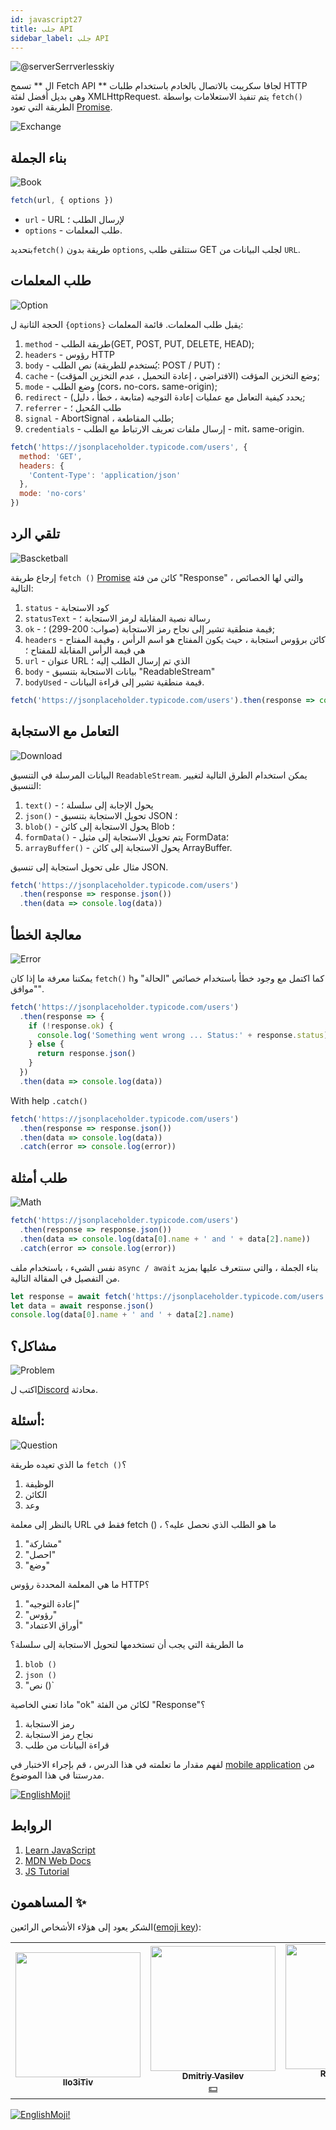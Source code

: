 ```yaml
---
id: javascript27
title: جلب API
sidebar_label: جلب API
---
```


![@serverSerrverlesskiy](/img/javascript/headers/28.jpg)

ال ** تسمح Fetch API ** لجافا سكريبت بالاتصال بالخادم باستخدام طلبات HTTP وهي بديل أفضل لفئة XMLHttpRequest. يتم تنفيذ الاستعلامات بواسطة `fetch()` الطريقة التي تعود [Promise](https://jscamp.app/docs/javascript24).

![Exchange](https://media.giphy.com/media/OPQiZUC381IJ8Sh7UY/giphy.gif)

## بناء الجملة

![Book](https://media.giphy.com/media/l0HlOBZcl7sbV6LnO/giphy.gif)

```jsx
fetch(url, { options })
```

- `url` - URL لإرسال الطلب ؛
- `options` - طلب المعلمات.

بتحديد`fetch()` طريقة بدون `options`, ستتلقى طلب GET لجلب البيانات من `URL`.

## طلب المعلمات

![Option](https://media.giphy.com/media/AazZSBdhIdH9K/giphy.gif)

الحجة الثانية ل `{options}` يقبل طلب المعلمات. قائمة المعلمات:

1. `method` - طريقة الطلب(GET, POST, PUT, DELETE, HEAD);
2. `headers` - رؤوس HTTP
3. `body` - نص الطلب (يُستخدم للطريقة: POST / PUT) ؛
4. `cache` - وضع التخزين المؤقت (الافتراضي ، إعادة التحميل ، عدم التخزين المؤقت);
5. `mode` - وضع الطلب (cors، no-cors، same-origin);
6. `redirect` - يحدد كيفية التعامل مع عمليات إعادة التوجيه (متابعة ، خطأ ، دليل);
7. `referrer` - طلب المُحيل ؛
8. `signal` - AbortSignal ، طلب المقاطعة;
9. `credentials` - إرسال ملفات تعريف الارتباط مع الطلب - mit، same-origin.

```jsx
fetch('https://jsonplaceholder.typicode.com/users', {
  method: 'GET',
  headers: {
    'Content-Type': 'application/json'
  },
  mode: 'no-cors'
})
```

## تلقي الرد

![Bascketball](https://media.giphy.com/media/l0MYwdebx8o0XI56E/giphy.gif)

إرجاع طريقة `fetch ()` [Promise](https://jscamp.app/docs/javascript24) كائن من فئة "Response" ، والتي لها الخصائص التالية:

1. `status` - كود الاستجابة
2. `statusText` - رسالة نصية  المقابلة لرمز الاستجابة ؛
3. `ok` - قيمة منطقية تشير إلى نجاح رمز الاستجابة (صواب: 200-299) ؛;
4. `headers` - كائن برؤوس استجابة ، حيث يكون المفتاح هو اسم الرأس ، وقيمة المفتاح هي قيمة الرأس المقابلة للمفتاح ؛
5. `url` - عنوان URL الذي تم إرسال الطلب إليه ؛
6. `body` - بيانات الاستجابة بتنسيق "ReadableStream"
7. `bodyUsed` - قيمة منطقية تشير إلى قراءة البيانات.

```javascript
fetch('https://jsonplaceholder.typicode.com/users').then(response => console.log(response))
```

## التعامل مع الاستجابة

![Download](https://media.giphy.com/media/ECoFRCrMgVoQg/giphy.gif)

البيانات المرسلة في التنسيق `ReadableStream`. يمكن استخدام الطرق التالية لتغيير التنسيق:

1. `text()` - يحول الإجابة إلى سلسلة ؛
2. `json()` - تحويل الاستجابة بتنسيق JSON ؛
3. `blob()` - يحول الاستجابة إلى كائن Blob ؛
4. `formData()` - يتم تحويل الاستجابة إلى مثيل FormData؛
5. `arrayBuffer()` - يحول الاستجابة إلى كائن ArrayBuffer.

مثال على تحويل استجابة إلى تنسيق JSON.

```jsx
fetch('https://jsonplaceholder.typicode.com/users')
  .then(response => response.json())
  .then(data => console.log(data))
```

## معالجة الخطأ

![Error](https://media.giphy.com/media/DHBGehJ3FSZEygszX3/giphy.gif)

يمكننا معرفة ما إذا كان `fetch()` hكما اكتمل مع وجود خطأ باستخدام خصائص "الحالة" و "موافق".

```jsx
fetch('https://jsonplaceholder.typicode.com/users')
  .then(response => {
    if (!response.ok) {
      console.log('Something went wrong ... Status:' + response.status)
    } else {
      return response.json()
    }
  })
  .then(data => console.log(data))
```

With help `.catch()`

```jsx
fetch('https://jsonplaceholder.typicode.com/users')
  .then(response => response.json())
  .then(data => console.log(data))
  .catch(error => console.log(error))
```

## طلب أمثلة

![Math](https://media.giphy.com/media/xT1Ra5h24Eliux3UVq/giphy.gif)

```javascript
fetch('https://jsonplaceholder.typicode.com/users')
  .then(response => response.json())
  .then(data => console.log(data[0].name + ' and ' + data[2].name))
  .catch(error => console.log(error))
```

نفس الشيء ، باستخدام ملف `async / await` بناء الجملة ، والتي سنتعرف عليها بمزيد من التفصيل في المقالة التالية.

```javascript
let response = await fetch('https://jsonplaceholder.typicode.com/users')
let data = await response.json()
console.log(data[0].name + ' and ' + data[2].name)
```

## مشاكل؟

![Problem](https://media.giphy.com/media/xTiTnGeUsWOEwsGoG4/giphy.gif)

اكتب ل[Discord](https://discord.gg/6GDAfXn) محادثة.

## أسئلة:

![Question](https://media.giphy.com/media/l0HlRnAWXxn0MhKLK/giphy.gif)

ما الذي تعيده طريقة `fetch ()`؟

1. الوظيفة
2. الكائن
3. وعد

بالنظر إلى معلمة URL فقط في fetch () ، ما هو الطلب الذي نحصل عليه؟

1. "مشاركة"
2. "احصل"
3. "وضع"

ما هي المعلمة المحددة رؤوس HTTP؟

1. "إعادة التوجيه"
2. "رؤوس"
3. "أوراق الاعتماد"

ما الطريقة التي يجب أن تستخدمها لتحويل الاستجابة إلى سلسلة؟

1. `blob ()`
2. `json ()`
3. "نص ()`

ماذا تعني الخاصية "ok" لكائن من الفئة "Response"؟

1. رمز الاستجابة
2. نجاح رمز الاستجابة
3. قراءة البيانات من طلب

لفهم مقدار ما تعلمته في هذا الدرس ، قم بإجراء الاختبار في [mobile application](http://onelink.to/njhc95) من مدرستنا في هذا الموضوع.

[![EnglishMoji!](/img/logo/englishmoji.png)](https://apps.apple.com/kz/app/englishmoji/id6450254885)

## الروابط

1. [Learn JavaScript](https://learn.javascript.ru/fetch)
2. [MDN Web Docs](https://developer.mozilla.org/ru/docs/Web/API/Fetch_API/Using_Fetch)
3. [JS Tutorial](https://www.javascripttutorial.net/javascript-fetch-api/)

## المساهمون ✨

الشكر يعود إلى هؤلاء الأشخاص الرائعين([emoji key](https://allcontributors.org/docs/en/emoji-key)):

<table>
  <tr> 
    <td align="center"><a href="https://github.com/IIo3iTiv"><img src="https://avatars1.githubusercontent.com/u/72025062?v=4?s=200" width="200px;" alt=""/><br /><sub><b>IIo3iTiv</b></sub></a><br /><a href="https://github.com/gHashTag/react-native-village/commits?author=IIo3iTiv" title="Documentation">  </a></td>
    <td align="center"><a href="https://fullstackserverless.github.io/"><img src="https://avatars0.githubusercontent.com/u/6774813?v=4?s=200" width="200px;" alt=""/><br /><sub><b>Dmitriy Vasilev</b></sub></a><br /><a href="#financial-gHashTag" title="Financial">💵</a></td>
    <td align="center"><a href="https://github.com/Resoner2005"><img src="https://avatars1.githubusercontent.com/u/75675814?v=4?s=200" width="200px;" alt=""/><br /><sub><b>Resoner2005</b></sub></a><br /><a href="https://github.com/gHashTag/react-native-village/issues?q=author%3AResoner2005" title="Bug reports">🐛 🎨 🖋</a></td>
    <td align="center"><a href="https://github.com/Navernoss"><img src="https://avatars0.githubusercontent.com/u/75784137?v=4?s=200" width="200px;" alt=""/><br /><sub><b>Navernoss</b></sub></a><br /><a href="#content-Navernoss" title="Content">🖋 🐛 🎨 </a></td>
  </tr>
  
</table>

[![EnglishMoji!](/img/logo/englishmoji.png)](https://apps.apple.com/kz/app/englishmoji/id6450254885)

